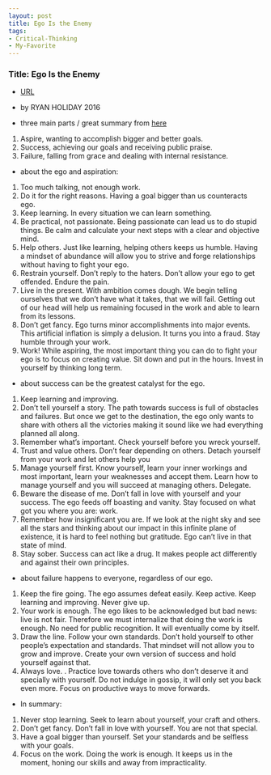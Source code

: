 ```yaml
---
layout: post
title: Ego Is the Enemy 
tags:
- Critical-Thinking
- My-Favorite
---
```



###  Title: Ego Is the Enemy 
- [URL](https://www.amazon.com/Ego-Enemy-Ryan-Holiday/dp/1591847818)
- by RYAN HOLIDAY  2016 

- three main parts / great summary from [here](http://roaddelta.com/ego-enemy-book-summary/)

1. Aspire, wanting to accomplish bigger and better goals.
2. Success, achieving our goals and receiving public praise.
3. Failure, falling from grace and dealing with internal resistance.

- about the ego and aspiration:

1. Too much talking, not enough work. 
2. Do it for the right reasons.  Having a goal bigger than us counteracts ego.
3. Keep learning. In every situation we can learn something. 
4. Be practical, not passionate. Being passionate can lead us to do stupid things. Be calm and calculate your next steps with a clear and objective mind.
5. Help others. Just like learning, helping others keeps us humble. Having a mindset of abundance will allow you to strive and forge relationships without having to fight your ego.
6. Restrain yourself. Don’t reply to the haters.  Don’t allow your ego to get offended. Endure the pain.
7. Live in the present. With ambition comes dough. We begin telling ourselves that we don’t have what it takes, that we will fail. Getting out of our head will help us remaining focused in the work and able to learn from its lessons.
8. Don’t get fancy. Ego turns minor accomplishments into major events. This artificial inflation is simply a delusion. It turns you into a fraud. Stay humble through your work.
9. Work! While aspiring, the most important thing you can do to fight your ego is to focus on creating value. Sit down and put in the hours. Invest in yourself by thinking long term.


- about success can be the greatest catalyst for the ego.
1. Keep learning and improving. 
2. Don’t tell yourself a story. The path towards success is full of obstacles and failures. But once we get to the destination, the ego only wants to share with others all the victories making it sound like we had everything planned all along.
3. Remember what’s important.  Check yourself before you wreck yourself.
4. Trust and value others.  Don’t fear depending on others. Detach yourself from your work and let others help you
5. Manage yourself first. Know yourself, learn your inner workings and most important, learn your weaknesses and accept them. Learn how to manage yourself and you will succeed at managing others. Delegate.
6. Beware the disease of me. Don’t fall in love with yourself and your success. The ego feeds off boasting and vanity. Stay focused on what got you where you are: work.
7. Remember how insignificant you are. If we look at the night sky and see all the stars and thinking about our impact in this infinite plane of existence, it is hard to feel nothing but gratitude. Ego can’t live in that state of mind.
8. Stay sober. Success can act like a drug. It makes people act differently and against their own principles.

- about  failure happens to everyone, regardless of our ego.
1. Keep the fire going. The ego assumes defeat easily. Keep active. Keep learning and improving. Never give up.
2. Your work is enough. The ego likes to be acknowledged but bad news: live is not fair. Therefore we must internalize that doing the work is enough. No need for public recognition. It will eventually come by itself.
3. Draw the line. Follow your own standards. Don’t hold yourself to other people’s expectation and standards. That mindset will not allow you to grow and improve. Create your own version of success and hold yourself against that.
4. Always love. . Practice love towards others who don’t deserve it and specially with yourself. Do not indulge in gossip, it will only set you back even more. Focus on productive ways to move forwards.

- In summary: 
1. Never stop learning. Seek to learn about yourself, your craft and others.
2. Don’t get fancy. Don’t fall in love with yourself. You are not that special.
3. Have a goal bigger than yourself. Set your standards and be selfless with your goals.
4. Focus on the work. Doing the work is enough. It keeps us in the moment, honing our skills and away from impracticality.
